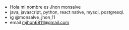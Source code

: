 - Hola mi nombre es Jhon monsalve 
- java, javascript, python, react native, mysql, postgresql.
- ig @monsalve_jhon_11
- email mjhon6811@gmail.com
